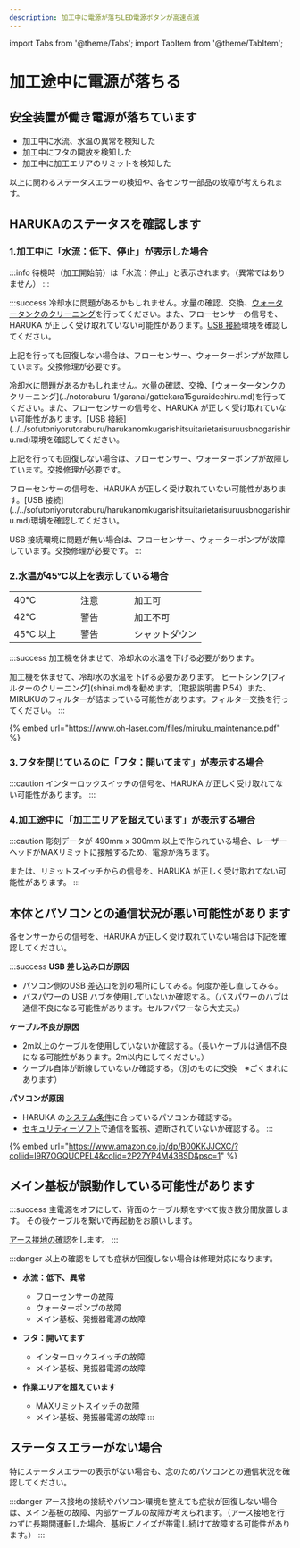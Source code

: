 ```yaml
---
description: 加工中に電源が落ちLED電源ボタンが高速点滅
---
```


import Tabs from '@theme/Tabs';
import TabItem from '@theme/TabItem';

# 加工途中に電源が落ちる

## **安全装置が働き電源が落ちています**

* 加工中に水流、水温の異常を検知した
* 加工中にフタの開放を検知した
* 加工中に加工エリアのリミットを検知した

以上に関わるステータスエラーの検知や、各センサー部品の故障が考えられます。

## HARUKAのステータスを確認します

### **1.加工中に「水流：低下、停止」が表示した場合**

:::info
待機時（加工開始前）は「水流：停止」と表示されます。（異常ではありません）
:::

:::success
<Tabs>
<TabItem value="HAJIME" label="HAJIME">
冷却水に問題があるかもしれません。水量の確認、交換、[ウォータータンクのクリーニング](../notoraburu-1/garanai/gattekara15guraidechiru.md)を行ってください。また、フローセンサーの信号を、HARUKA が正しく受け取れていない可能性があります。[USB 接続](../../sofutoniyorutoraburu/harukanomkugarishitsuitarietarisuruusbnogarishiru.md)環境を確認してください。

上記を行っても回復しない場合は、フローセンサー、ウォーターポンプが故障しています。交換修理が必要です。
</TabItem>

<TabItem value="HAJIME CL1" label="HAJIME CL1">
冷却水に問題があるかもしれません。水量の確認、交換、[ウォータータンクのクリーニング](../notoraburu-1/garanai/gattekara15guraidechiru.md)を行ってください。また、フローセンサーの信号を、HARUKA が正しく受け取れていない可能性があります。[USB 接続](../../sofutoniyorutoraburu/harukanomkugarishitsuitarietarisuruusbnogarishiru.md)環境を確認してください。

上記を行っても回復しない場合は、フローセンサー、ウォーターポンプが故障しています。交換修理が必要です。
</TabItem>

<TabItem value="HAJIME CL1 PLUS" label="HAJIME CL1 PLUS">
フローセンサーの信号を、HARUKA が正しく受け取れていない可能性があります。[USB 接続](../../sofutoniyorutoraburu/harukanomkugarishitsuitarietarisuruusbnogarishiru.md)環境を確認してください。

USB 接続環境に問題が無い場合は、フローセンサー、ウォーターポンプが故障しています。交換修理が必要です。
</TabItem>
</Tabs>
:::

### **2.水温が45℃以上を表示している場合**

|         |       |         |
| ------- | ----- | ------- |
| 40℃　　　　 | 注意　　　 | 加工可     |
| 42℃     | 警告    | 加工不可    |
| 45℃ 以上  | 警告    | シャットダウン |

:::success
<Tabs>
<TabItem value="HAJIME" label="HAJIME">
加工機を休ませて、冷却水の水温を下げる必要があります。
</TabItem>

<TabItem value="HAJIME CL1" label="HAJIME CL1">
加工機を休ませて、冷却水の水温を下げる必要があります。
</TabItem>

<TabItem value="HAJIME CL1 PLUS" label="HAJIME CL1 PLUS">
ヒートシンク[フィルターのクリーニング](shinai.md)を勧めます。（取扱説明書 P.54）また、MIRUKUのフィルターが詰まっている可能性があります。フィルター交換を行ってください。
</TabItem>
</Tabs>
:::

{% embed url="https://www.oh-laser.com/files/miruku_maintenance.pdf" %}

### **3.フタを閉じているのに「フタ：開いてます」が表示する場合**

:::caution
インターロックスイッチの信号を、HARUKA が正しく受け取れてない可能性があります。
:::

### **4.加工途中に「加工エリアを超えています」が表示する場合**

:::caution
彫刻データが 490mm x 300mm 以上で作られている場合、レーザーヘッドがMAXリミットに接触するため、電源が落ちます。

または、リミットスイッチからの信号を、HARUKA が正しく受け取れてない可能性があります。
:::

## 本体とパソコンとの通信状況が悪い可能性があります

各センサーからの信号を、HARUKA が正しく受け取れていない場合は下記を確認してください。

:::success
**USB 差し込み口が原因**

* パソコン側のUSB 差込口を別の場所にしてみる。何度か差し直してみる。
* バスパワーの USB ハブを使用していないか確認する。（バスパワーのハブは通信不良になる可能性があります。セルフパワーなら大丈夫。）

**ケーブル不良が原因**

* 2m以上のケーブルを使用していないか確認する。（長いケーブルは通信不良になる可能性があります。2m以内にしてください。）
* ケーブル自体が断線していないか確認する。（別のものに交換　※ごくまれにあります）

**パソコンが原因**

* HARUKA の[システム条件](../../kihonsousa/pcshisutemuno.md)に合っているパソコンか確認する。
* [セキュリティーソフト](../../sofutoniyorutoraburu/harukaganishinai/sekyuritsofutono.md)で通信を監視、遮断されていないか確認する。
:::

{% embed url="https://www.amazon.co.jp/dp/B00KKJJCXC/?coliid=I9R7OGQUCPEL4&colid=2P27YP4M43BSD&psc=1" %}

## メイン基板が誤動作している可能性があります

:::success
主電源をオフにして、背面のケーブル類をすべて抜き数分間放置します。 その後ケーブルを繋いで再起動をお願いします。

[アース接地の確認](../../kihonsousa/suno.md)をします。
:::

:::danger
以上の確認をしても症状が回復しない場合は修理対応になります。

*   **水流：低下、異常**

    * フローセンサーの故障
    * ウォーターポンプの故障
    * メイン基板、発振器電源の故障


*   **フタ：開いてます**

    * インターロックスイッチの故障
    * メイン基板、発振器電源の故障


* **作業エリアを超えています**
  * MAXリミットスイッチの故障
  * メイン基板、発振器電源の故障
:::

## ステータスエラーがない場合

特にステータスエラーの表示がない場合も、念のためパソコンとの通信状況を確認してください。

:::danger
アース接地の接続やパソコン環境を整えても症状が回復しない場合は、メイン基板の故障、内部ケーブルの故障が考えられます。（アース接地を行わずに長期間運転した場合、基板にノイズが帯電し続けて故障する可能性があります。）
:::
